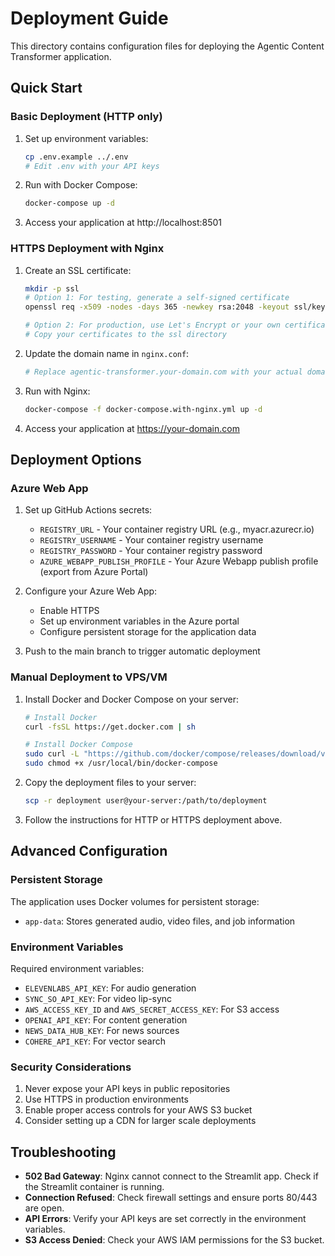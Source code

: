 # Deployment Guide

This directory contains configuration files for deploying the Agentic Content Transformer application.

## Quick Start

### Basic Deployment (HTTP only)

1. Set up environment variables:
   ```bash
   cp .env.example ../.env
   # Edit .env with your API keys
   ```

2. Run with Docker Compose:
   ```bash
   docker-compose up -d
   ```

3. Access your application at http://localhost:8501

### HTTPS Deployment with Nginx

1. Create an SSL certificate:
   ```bash
   mkdir -p ssl
   # Option 1: For testing, generate a self-signed certificate
   openssl req -x509 -nodes -days 365 -newkey rsa:2048 -keyout ssl/key.pem -out ssl/cert.pem
   
   # Option 2: For production, use Let's Encrypt or your own certificates
   # Copy your certificates to the ssl directory
   ```

2. Update the domain name in `nginx.conf`:
   ```bash
   # Replace agentic-transformer.your-domain.com with your actual domain name
   ```

3. Run with Nginx:
   ```bash
   docker-compose -f docker-compose.with-nginx.yml up -d
   ```

4. Access your application at https://your-domain.com

## Deployment Options

### Azure Web App

1. Set up GitHub Actions secrets:
   - `REGISTRY_URL` - Your container registry URL (e.g., myacr.azurecr.io)
   - `REGISTRY_USERNAME` - Your container registry username
   - `REGISTRY_PASSWORD` - Your container registry password
   - `AZURE_WEBAPP_PUBLISH_PROFILE` - Your Azure Webapp publish profile (export from Azure Portal)

2. Configure your Azure Web App:
   - Enable HTTPS
   - Set up environment variables in the Azure portal
   - Configure persistent storage for the application data

3. Push to the main branch to trigger automatic deployment

### Manual Deployment to VPS/VM

1. Install Docker and Docker Compose on your server:
   ```bash
   # Install Docker
   curl -fsSL https://get.docker.com | sh
   
   # Install Docker Compose
   sudo curl -L "https://github.com/docker/compose/releases/download/v2.17.2/docker-compose-$(uname -s)-$(uname -m)" -o /usr/local/bin/docker-compose
   sudo chmod +x /usr/local/bin/docker-compose
   ```

2. Copy the deployment files to your server:
   ```bash
   scp -r deployment user@your-server:/path/to/deployment
   ```
   
3. Follow the instructions for HTTP or HTTPS deployment above.

## Advanced Configuration

### Persistent Storage

The application uses Docker volumes for persistent storage:
- `app-data`: Stores generated audio, video files, and job information

### Environment Variables

Required environment variables:
- `ELEVENLABS_API_KEY`: For audio generation
- `SYNC_SO_API_KEY`: For video lip-sync
- `AWS_ACCESS_KEY_ID` and `AWS_SECRET_ACCESS_KEY`: For S3 access
- `OPENAI_API_KEY`: For content generation
- `NEWS_DATA_HUB_KEY`: For news sources
- `COHERE_API_KEY`: For vector search

### Security Considerations

1. Never expose your API keys in public repositories
2. Use HTTPS in production environments
3. Enable proper access controls for your AWS S3 bucket
4. Consider setting up a CDN for larger scale deployments

## Troubleshooting

- **502 Bad Gateway**: Nginx cannot connect to the Streamlit app. Check if the Streamlit container is running.
- **Connection Refused**: Check firewall settings and ensure ports 80/443 are open.
- **API Errors**: Verify your API keys are set correctly in the environment variables.
- **S3 Access Denied**: Check your AWS IAM permissions for the S3 bucket. 